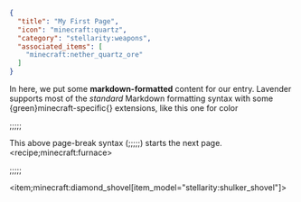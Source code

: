 ```json
{
  "title": "My First Page",
  "icon": "minecraft:quartz",
  "category": "stellarity:weapons",
  "associated_items": [
    "minecraft:nether_quartz_ore"
  ]
}
```

In here, we put some **markdown-formatted** content for our entry. Lavender 
supports most of the *standard* Markdown formatting syntax with some 
{green}minecraft-specific{} extensions, like this one for color

;;;;;

This above page-break syntax (;;;;;) starts the next page.
<recipe;minecraft:furnace>

;;;;;

<item;minecraft:diamond_shovel[item_model="stellarity:shulker_shovel"]>